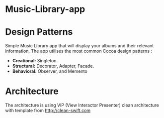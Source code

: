 # Music-Library-app

# Design Patterns
Simple Music Library app that will display your albums and their relevant information.
The app utilises the most common Cocoa design patterns :

* **Creational:** Singleton.
* **Structural:** Decorator, Adapter, Facade.
* **Behavioral:** Observer, and Memento

# Architecture
The architecture is using VIP (View Interactor Presenter) clean architecture with template from 
http://clean-swift.com